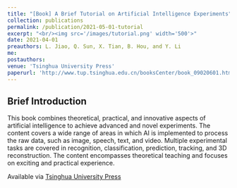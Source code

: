 ```yaml
---
title: "[Book] A Brief Tutorial on Artificial Intelligence Experiments"
collection: publications
permalink: /publication/2021-05-01-tutorial
excerpt: "<br/><img src='/images/tutorial.png' width='500'>"
date: 2021-04-01
preauthors: L. Jiao, Q. Sun, X. Tian, B. Hou, and Y. Li
me:
postauthors:
venue: 'Tsinghua University Press'
paperurl: 'http://www.tup.tsinghua.edu.cn/booksCenter/book_09020601.html'
---
```


## Brief Introduction

This book combines theoretical, practical, and innovative aspects of artificial intelligence to achieve advanced and novel experiments. The content covers a wide range of areas in which AI is implemented to process the raw data, such as image, speech, text, and video. Multiple experimental tasks are covered in recognition, classification, prediction, tracking, and 3D reconstruction. The content encompasses theoretical teaching and focuses on exciting and practical experience.

Available via [Tsinghua University Press](http://www.tup.tsinghua.edu.cn/wap/tsxqy.aspx?id=09020601)

